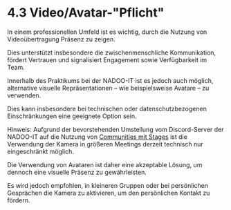 # 4.3 Video/Avatar-"Pflicht"

In einem professionellen Umfeld ist es wichtig, durch die Nutzung von Videoübertragung Präsenz zu zeigen.

Dies unterstützt insbesondere die zwischenmenschliche Kommunikation, fördert Vertrauen und signalisiert Engagement sowie Verfügbarkeit im Team.

Innerhalb des Praktikums bei der NADOO-IT ist es jedoch auch möglich, alternative visuelle Repräsentationen – wie beispielsweise Avatare – zu verwenden.

Dies kann insbesondere bei technischen oder datenschutzbezogenen Einschränkungen eine geeignete Option sein.

Hinweis: Aufgrund der bevorstehenden Umstellung vom Discord-Server der NADOO-IT auf die Nutzung von [Communities mit Stages](https://github.com/NADOOIT/NADOO-Launchpad/issues/1187) ist die Verwendung der Kamera in größeren Meetings derzeit technisch nur eingeschränkt möglich.

Die Verwendung von Avataren ist daher eine akzeptable Lösung, um dennoch eine visuelle Präsenz zu gewährleisten. 

Es wird jedoch empfohlen, in kleineren Gruppen oder bei persönlichen Gesprächen die Kamera zu aktivieren, um den persönlichen Kontakt zu fördern.
